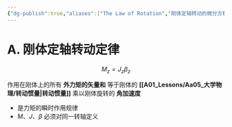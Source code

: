 ```yaml
---
{"dg-publish":true,"aliases":["The Law of Rotation","刚体定轴转动的微分方程","转动定律"],"tags":["1_AtomNote"],"number headings":"auto, first-level 1, max 6, A.1.","Created-Date":"2023-03-27 08:01:57","Modified-Date":"2024-04-18 11:53:29","permalink":"/A01_Lessons/Aa05_大学物理/刚体定轴转动微分方程/","dgPassFrontmatter":true}
---
```




# A. 刚体定轴转动定律

$$
M_z=J_z \beta_z
$$

作用在刚体上的所有 **外力矩的矢量和** 等于刚体的 **[[A01_Lessons/Aa05_大学物理/转动惯量\|转动惯量]]** 乘以刚体旋转的 **角加速度**




- 是力矩的瞬时作用规律
- $M、J、β$ 必须对同一转轴定义




